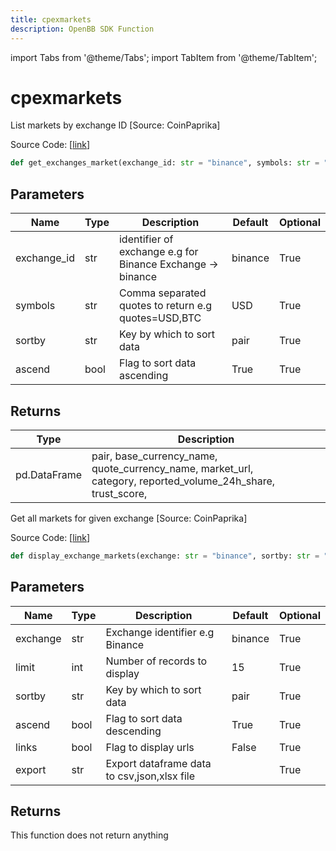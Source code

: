 ```yaml
---
title: cpexmarkets
description: OpenBB SDK Function
---
```


import Tabs from '@theme/Tabs';
import TabItem from '@theme/TabItem';

# cpexmarkets

<Tabs>
<TabItem value="model" label="Model" default>

List markets by exchange ID [Source: CoinPaprika]

Source Code: [[link](https://github.com/OpenBB-finance/OpenBBTerminal/tree/main/openbb_terminal/cryptocurrency/overview/coinpaprika_model.py#L329)]

```python
def get_exchanges_market(exchange_id: str = "binance", symbols: str = "USD", sortby: str = "pair", ascend: bool = True) -> DataFrame
```
## Parameters

| Name | Type | Description | Default | Optional |
| ---- | ---- | ----------- | ------- | -------- |
| exchange_id | str | identifier of exchange e.g for Binance Exchange -> binance | binance | True |
| symbols | str | Comma separated quotes to return e.g quotes=USD,BTC | USD | True |
| sortby | str | Key by which to sort data | pair | True |
| ascend | bool | Flag to sort data ascending | True | True |

## Returns

| Type | Description |
| ---- | ----------- |
| pd.DataFrame | pair, base_currency_name, quote_currency_name, market_url,<br/>category, reported_volume_24h_share, trust_score, |



</TabItem>
<TabItem value="view" label="View">

Get all markets for given exchange [Source: CoinPaprika]

Source Code: [[link](https://github.com/OpenBB-finance/OpenBBTerminal/tree/main/openbb_terminal/cryptocurrency/overview/coinpaprika_view.py#L267)]

```python
def display_exchange_markets(exchange: str = "binance", sortby: str = "pair", ascend: bool = True, limit: int = 15, links: bool = False, export: str = "") -> None
```
## Parameters

| Name | Type | Description | Default | Optional |
| ---- | ---- | ----------- | ------- | -------- |
| exchange | str | Exchange identifier e.g Binance | binance | True |
| limit | int | Number of records to display | 15 | True |
| sortby | str | Key by which to sort data | pair | True |
| ascend | bool | Flag to sort data descending | True | True |
| links | bool | Flag to display urls | False | True |
| export | str | Export dataframe data to csv,json,xlsx file |  | True |

## Returns

This function does not return anything



</TabItem>
</Tabs>